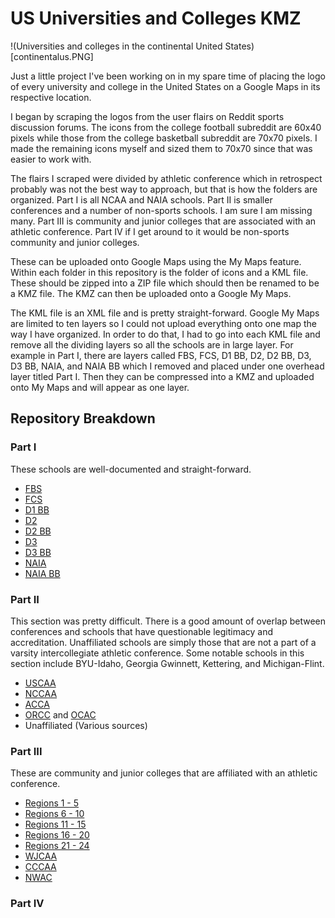# US Universities and Colleges KMZ

!(Universities and colleges in the continental United States)[continentalus.PNG]

Just a little project I've been working on in my spare time of placing the logo of every university and college in the United States on a Google Maps in its respective location.

I began by scraping the logos from the user flairs on Reddit sports discussion forums. The icons from the college football subreddit are 60x40 pixels while those from the college basketball subreddit are 70x70 pixels. I made the remaining icons myself and sized them to 70x70 since that was easier to work with.

The flairs I scraped were divided by athletic conference which in retrospect probably was not the best way to approach, but that is how the folders are organized. Part I is all NCAA and NAIA schools. Part II is smaller conferences and a number of non-sports schools. I am sure I am missing many. Part III is community and junior colleges that are associated with an athletic conference. Part IV if I get around to it would be non-sports community and junior colleges.

These can be uploaded onto Google Maps using the My Maps feature. Within each folder in this repository is the folder of icons and a KML file. These should be zipped into a ZIP file which should then be renamed to be a KMZ file. The KMZ can then be uploaded onto a Google My Maps.

The KML file is an XML file and is pretty straight-forward. Google My Maps are limited to ten layers so I could not upload everything onto one map the way I have organized. In order to do that, I had to go into each KML file and remove all the dividing layers so all the schools are in large layer. For example in Part I, there are layers called FBS, FCS, D1 BB, D2, D2 BB, D3, D3 BB, NAIA, and NAIA BB which I removed and placed under one overhead layer titled Part I. Then they can be compressed into a KMZ and uploaded onto My Maps and will appear as one layer.

## Repository Breakdown

### Part I

These schools are well-documented and straight-forward.

  * [FBS](https://en.wikipedia.org/wiki/List_of_NCAA_Division_I_FBS_football_programs)
  * [FCS](https://en.wikipedia.org/wiki/List_of_NCAA_Division_I_FCS_football_programs)
  * [D1 BB](https://en.wikipedia.org/wiki/List_of_NCAA_Division_I_men%27s_basketball_programs)
  * [D2](https://en.wikipedia.org/wiki/List_of_NCAA_Division_II_football_programs)
  * [D2 BB](https://en.wikipedia.org/wiki/List_of_NCAA_Division_II_institutions)
  * [D3](https://en.wikipedia.org/wiki/List_of_NCAA_Division_III_football_programs)
  * [D3 BB](https://en.wikipedia.org/wiki/List_of_NCAA_Division_III_institutions)
  * [NAIA](https://en.wikipedia.org/wiki/List_of_NAIA_football_programs)
  * [NAIA BB](https://en.wikipedia.org/wiki/List_of_NAIA_institutions)

### Part II

This section was pretty difficult. There is a good amount of overlap between conferences and schools that have questionable legitimacy and accreditation. Unaffiliated schools are simply those that are not a part of a varsity intercollegiate athletic conference. Some notable schools in this section include BYU-Idaho, Georgia Gwinnett, Kettering, and Michigan-Flint.

  * [USCAA](https://en.wikipedia.org/wiki/List_of_USCAA_institutions)
  * [NCCAA](https://en.wikipedia.org/wiki/List_of_NCCAA_institutions)
  * [ACCA](https://en.wikipedia.org/wiki/Association_of_Christian_College_Athletics)
  * [ORCC](https://en.wikipedia.org/wiki/Ohio_Regional_Campus_Conference) and [OCAC](https://en.wikipedia.org/wiki/Ohio_Collegiate_Athletic_Conference)
  * Unaffiliated (Various sources)

### Part III

These are community and junior colleges that are affiliated with an athletic conference.

  * [Regions 1 - 5](https://en.wikipedia.org/wiki/National_Junior_College_Athletic_Association#Conferences_and_regions)
  * [Regions 6 - 10](https://en.wikipedia.org/wiki/National_Junior_College_Athletic_Association#Conferences_and_regions)
  * [Regions 11 - 15](https://en.wikipedia.org/wiki/National_Junior_College_Athletic_Association#Conferences_and_regions)
  * [Regions 16 - 20](https://en.wikipedia.org/wiki/National_Junior_College_Athletic_Association#Conferences_and_regions)
  * [Regions 21 - 24](https://en.wikipedia.org/wiki/National_Junior_College_Athletic_Association#Conferences_and_regions)
  * [WJCAA](https://en.wikipedia.org/wiki/Wisconsin_Collegiate_Conference)
  * [CCCAA](https://en.wikipedia.org/wiki/California_Community_College_Athletic_Association)
  * [NWAC](https://en.wikipedia.org/wiki/Northwest_Athletic_Conference)

### Part IV
